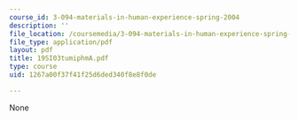 ```yaml
---
course_id: 3-094-materials-in-human-experience-spring-2004
description: ''
file_location: /coursemedia/3-094-materials-in-human-experience-spring-2004/1267a00f37f41f25d6ded340f8e8f0de_19SI03tumiphmA.pdf
file_type: application/pdf
layout: pdf
title: 19SI03tumiphmA.pdf
type: course
uid: 1267a00f37f41f25d6ded340f8e8f0de

---
```

None